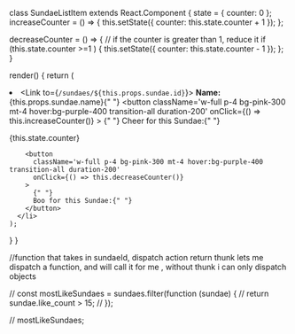 class SundaeListItem extends React.Component {
  state = {
    counter: 0
  };
  increaseCounter = () => {
    this.setState({ counter: this.state.counter + 1 });
  };

  decreaseCounter = () => {
    // if the counter is greater than 1, reduce it
    if (this.state.counter >=1 ) {
      this.setState({ counter: this.state.counter - 1 });
    };
  }
    
  render() {
    return (
      <li
        className='border-dotted border-4 border-yellow-200 max-w-6xl w-2/4 my-8 shadow-md px-4 py-6'
        key={this.props.sundae.id}
      >
        <Link to={`/sundaes/${this.props.sundae.id}`}>
          <strong> Name: </strong> {this.props.sundae.name}{" "}
        </Link>
        <button
          className='w-full p-4 bg-pink-300 mt-4 hover:bg-purple-400 transition-all duration-200'
          onClick={() => this.increaseCounter()}
        >
          {" "}
          Cheer for this Sundae:{" "}
        </button>
        <p> {this.state.counter} </p>

        <button
          className='w-full p-4 bg-pink-300 mt-4 hover:bg-purple-400 transition-all duration-200'
          onClick={() => this.decreaseCounter()}
        >
          {" "}
          Boo for this Sundae:{" "}
        </button>
      </li>
    );
  }
}



//function that takes in sundaeId, dispatch action return   thunk lets me dispatch a function, and will call it for me , without thunk i can only dispatch objects


 // const mostLikeSundaes = sundaes.filter(function (sundae) {
  //   return sundae.like_count > 15;
  // });

  // mostLikeSundaes;